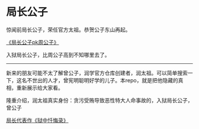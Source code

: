 # 局长公子

惊闻前局长公子，荣任官方太祖。恭贺公子东山再起。

[《局长公子pk周公子》](/%E5%B1%80%E9%95%BF%E5%85%AC%E5%AD%90pk%E5%91%A8%E5%85%AC%E5%AD%90.md)

入狱局长公子，比周公子高到不知哪里去了。

--------------

新来的朋友可能不太了解曾公子，润学官方仓库创建者，润太祖。可以简单搜索一下，这名不世出的人才，曾宪明聪明好学的儿子。本repo，就是把他隐藏的真相，重新展示给大家看。

隆重介绍，润太祖真实身份：贪污受贿导致恶性特大人命事故的，入狱局长公子，曾公子 

[局长代表作《狱中忏悔录》](/曾宪明局长代表作《狱中忏悔录》.md)
